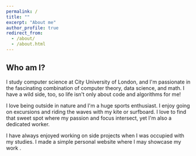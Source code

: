 ```yaml
---
permalink: /
title: ""
excerpt: "About me"
author_profile: true
redirect_from: 
  - /about/
  - /about.html
---
```



## Who am I?
I study computer science at City University of London, and I'm passionate in the fascinating combination of computer theory, data science, and math. I have a wild side, too, so life isn't only about code and algorithms for me!

I love being outside in nature and I'm a huge sports enthusiast. I enjoy going on excursions and riding the waves with my kite or surfboard. I love to find that sweet spot where my passion and focus intersect, yet I'm also a dedicated worker.

I have always enjoyed working on side projects when I was occupied with my studies. I made a simple personal website where I may showcase my work .

